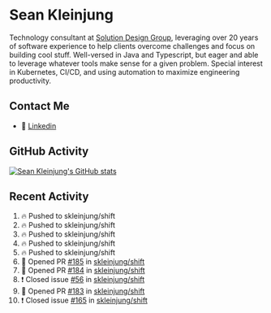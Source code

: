 # Sean Kleinjung

Technology consultant at [Solution Design Group](https://solutiondesign.com/), leveraging over 20 years of software experience to help clients overcome challenges and focus on building cool stuff. Well-versed in Java and Typescript, but eager and able to leverage whatever tools make sense for a given problem. Special interest in Kubernetes, CI/CD, and using automation to maximize engineering productivity.

<!--
**skleinjung/skleinjung** is a ✨ _special_ ✨ repository because its `README.md` (this file) appears on your GitHub profile.

Here are some ideas to get you started:

- 🔭 I’m currently working on ...
- 🌱 I’m currently learning ...
- 👯 I’m looking to collaborate on ...
- 🤔 I’m looking for help with ...
- 💬 Ask me about ...
- 📫 How to reach me: ...
- 😄 Pronouns: ...
- ⚡ Fun fact: ...
-->

## Contact Me

<!-- - 💬 [Personal site](https://phatho-folio.now.sh/) -->
- 🔗 [Linkedin](https://www.linkedin.com/in/sean-kleinjung/)
<!-- - 📧 <a href="mailto:hohuuphat22@gmail.com">Email</a> -->

<!-- - 🤐 <a id="raw-url" href="https://nightly.link/DeKal/dekal-cv-v2/workflows/build/main/huuphatho_cv.zip">Latest Resume (.zip)</a>
- 📄 <a id="raw-url" href="https://raw.githubusercontent.com/DeKal/DeKal/master/cv/phathuuho_cv.pdf">Resume (Manually uploaded)</a> -->

## GitHub Activity

[![Sean Kleinjung's GitHub stats](https://github-readme-stats.vercel.app/api?username=skleinjung&show_icons=true&theme=dark&count_private=true)](https://github.com/skleinjung)

## Recent Activity
<!--START_SECTION:activity-->
1. 🔥 Pushed to skleinjung/shift
2. 🔥 Pushed to skleinjung/shift
3. 🔥 Pushed to skleinjung/shift
4. 🔥 Pushed to skleinjung/shift
5. 🔥 Pushed to skleinjung/shift
6. 💪 Opened PR [#185](https://github.com/skleinjung/shift/pull/185) in [skleinjung/shift](https://github.com/skleinjung/shift)
7. 💪 Opened PR [#184](https://github.com/skleinjung/shift/pull/184) in [skleinjung/shift](https://github.com/skleinjung/shift)
8. ❗️ Closed issue [#56](https://github.com/skleinjung/shift/issues/56) in [skleinjung/shift](https://github.com/skleinjung/shift)
9. 💪 Opened PR [#183](https://github.com/skleinjung/shift/pull/183) in [skleinjung/shift](https://github.com/skleinjung/shift)
10. ❗️ Closed issue [#165](https://github.com/skleinjung/shift/issues/165) in [skleinjung/shift](https://github.com/skleinjung/shift)
<!--END_SECTION:activity-->
